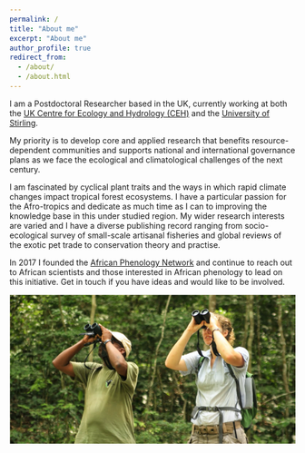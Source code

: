 ```yaml
---
permalink: /
title: "About me"
excerpt: "About me"
author_profile: true
redirect_from: 
  - /about/
  - /about.html
---
```


I am a Postdoctoral Researcher based in the UK, currently working at both the [UK Centre for Ecology and Hydrology (CEH)](https://www.ceh.ac.uk) and the [University of Stirling](https://www.stir.ac.uk/people/256821).

My priority is to develop core and applied research that benefits resource-dependent communities and supports national and international governance plans as we face the ecological and climatological challenges of the next century.

I am fascinated by cyclical plant traits and the ways in which rapid climate changes impact tropical forest ecosystems. I have a particular passion for the Afro-tropics and dedicate as much time as I can to improving the knowledge base in this under studied region. My wider research interests are varied and I have a diverse publishing record ranging from socio-ecological survey of small-scale artisanal fisheries and global reviews of the exotic pet trade to conservation theory and practise. 

In 2017 I founded the [African Phenology Network](https://africanphenologynetwork.online) and continue to reach out to African scientists and those interested in African phenology to lead on this initiative. Get in touch if you have ideas and would like to be involved.

![alt text](/images/Profile3.png "Tropical forest phenology at Lopé NP (c) Nils Bunnefeld")
